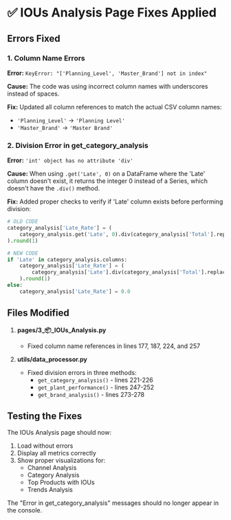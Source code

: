 # ✅ IOUs Analysis Page Fixes Applied

## Errors Fixed

### 1. Column Name Errors
**Error:** `KeyError: "['Planning_Level', 'Master_Brand'] not in index"`

**Cause:** The code was using incorrect column names with underscores instead of spaces.

**Fix:** Updated all column references to match the actual CSV column names:
- `'Planning_Level'` → `'Planning Level'`
- `'Master_Brand'` → `'Master Brand'`

### 2. Division Error in get_category_analysis
**Error:** `'int' object has no attribute 'div'`

**Cause:** When using `.get('Late', 0)` on a DataFrame where the 'Late' column doesn't exist, it returns the integer 0 instead of a Series, which doesn't have the `.div()` method.

**Fix:** Added proper checks to verify if 'Late' column exists before performing division:
```python
# OLD CODE
category_analysis['Late_Rate'] = (
    category_analysis.get('Late', 0).div(category_analysis['Total'].replace(0, 1)) * 100
).round(1)

# NEW CODE
if 'Late' in category_analysis.columns:
    category_analysis['Late_Rate'] = (
        category_analysis['Late'].div(category_analysis['Total'].replace(0, 1)) * 100
    ).round(1)
else:
    category_analysis['Late_Rate'] = 0.0
```

## Files Modified

1. **pages/3_📦_IOUs_Analysis.py**
   - Fixed column name references in lines 177, 187, 224, and 257

2. **utils/data_processor.py**
   - Fixed division errors in three methods:
     - `get_category_analysis()` - lines 221-226
     - `get_plant_performance()` - lines 247-252
     - `get_brand_analysis()` - lines 273-278

## Testing the Fixes

The IOUs Analysis page should now:
1. Load without errors
2. Display all metrics correctly
3. Show proper visualizations for:
   - Channel Analysis
   - Category Analysis
   - Top Products with IOUs
   - Trends Analysis

The "Error in get_category_analysis" messages should no longer appear in the console.